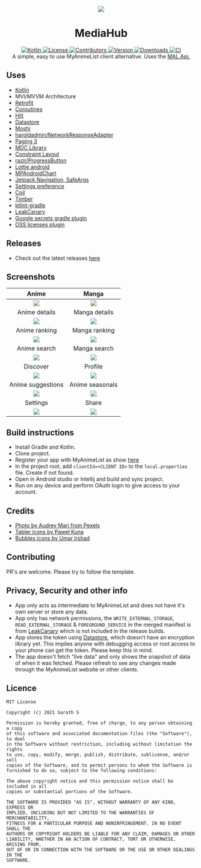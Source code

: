 <p align="center">
    <img align="center" src="./assets/mediahub-banner.png" /><br>
    <b><h1 align="center">MediaHub</h1></b>
</p>
<p align="center">
    <a href="https://github.com/JetBrains/kotlin/releases/tag/v1.5.20" alt="Kotlin">
        <img alt="Kotlin" src="https://img.shields.io/badge/Kotlin-1.5.20-blue" />
    </a>
    <a href="https://github.com/Sharkaboi/MediaHub/blob/master/LICENSE" alt="License">
        <img alt="License" src="https://img.shields.io/badge/License-MIT-orange" />
    </a>
    <a href="https://github.com/sharkaboi/mediahub/graphs/contributors" alt="Contributors">
        <img alt="Contributors" src="https://img.shields.io/github/contributors/sharkaboi/mediahub" />
    </a>
    <a href="https://github.com/sharkaboi/mediahub/releases" alt="Version">
        <img alt="Version" src="https://img.shields.io/github/v/release/Sharkaboi/MediaHub?include_prereleases">
    </a>
    <a href="https://github.com/sharkaboi/mediahub/releases" alt="Downloads">
        <img alt="Downloads" src="https://img.shields.io/github/downloads-pre/Sharkaboi/MediaHub/latest/total">
    </a>
    <a href="https://github.com/Sharkaboi/MediaHub/actions" alt="CI">
        <img alt="CI" src="https://github.com/Sharkaboi/MediaHub/actions/workflows/android.yaml/badge.svg">
    </a><br>
    A simple, easy to use MyAnimeList client alternative. Uses the <a href="https://myanimelist.net/apiconfig/references/api/v2">MAL Api.</a>
</p>

## Uses
* [Kotlin](https://kotlinlang.org/)
* MVI/MVVM Architecture
* [Retrofit](https://square.github.io/retrofit/)
* [Coroutines](https://kotlinlang.org/docs/coroutines-overview.html)
* [Hilt](https://dagger.dev/hilt/)
* [Datastore](https://developer.android.com/topic/libraries/architecture/datastore)
* [Moshi](https://github.com/square/moshi)
* [haroldadmin/NetworkResponseAdapter](https://github.com/haroldadmin/NetworkResponseAdapter)
* [Paging 3](https://developer.android.com/topic/libraries/architecture/paging/v3-overview)
* [MDC Library](https://material.io/develop/android)
* [Constraint Layout](https://developer.android.com/reference/androidx/constraintlayout/widget/ConstraintLayout)
* [razir/ProgressButton](https://github.com/razir/ProgressButton)
* [Lottie android](https://github.com/airbnb/lottie-android)
* [MPAndroidChart](https://github.com/PhilJay/MPAndroidChart)
* [Jetpack Navigation, SafeArgs](https://developer.android.com/guide/navigation)
* [Settings preference](https://developer.android.com/reference/androidx/preference/package-summary)
* [Coil](https://coil-kt.github.io/coil/)
* [Timber](https://github.com/JakeWharton/timber)
* [ktlint-gradle](https://github.com/jlleitschuh/ktlint-gradle)
* [LeakCanary](https://square.github.io/leakcanary/)
* [Google secrets gradle plugin](https://github.com/google/secrets-gradle-plugin)
* [OSS licenses plugin](https://developers.google.com/android/guides/opensource)

## Releases
* Check out the latest releases [here](https://github.com/Sharkaboi/MediaHub/releases)

## Screenshots
Anime            |  Manga
:-------------------------:|:-------------------------:
![](assets/screenshots/anime.png)  |  ![](assets/screenshots/manga.png)
Anime details            |   Manga details
![](assets/screenshots/anime_details.png)  |  ![](assets/screenshots/manga_details.png)
Anime ranking           |  Manga ranking
![](assets/screenshots/anime_ranking.png)  |  ![](assets/screenshots/manga_ranking.png)
Anime search            |  Manga search
![](assets/screenshots/anime_search.png)  |  ![](assets/screenshots/manga_search.png)
Discover           |  Profile
![](assets/screenshots/discover.png)  |  ![](assets/screenshots/profile.png)
Anime suggestions           |  Anime seasonals
![](assets/screenshots/anime_suggestions.png)  |  ![](assets/screenshots/anime_seasonal.png)
Settings           |  Share
![](assets/screenshots/settings.png)  |  ![](assets/screenshots/share.png)

## Build instructions
* Install Gradle and Kotlin.
* Clone project.
* Register your app with MyAnimeList as show [here](https://myanimelist.net/blog.php?eid=835707)
* In the project root, add `clientId=<CLIENT ID>` to the `local.properties` file. Create if not found.
* Open in Android studio or Intellij and build and sync project.
* Run on any device and perform OAuth login to give access to your account.

## Credits
* [Photo by Audrey Mari from Pexels](https://www.pexels.com/photo/photo-of-japanese-lanterns-3421920/)
* [Tabler icons by Paweł Kuna](https://tablericons.com/)
* [Bubbles icons by Umar Irshad](https://www.iconfinder.com/iconsets/48-bubbles)

## Contributing
PR's are welcome. Please try to follow the template.

## Privacy, Security and other info
* App only acts as intermediate to MyAnimeList and does not have it's own server or store any data.
* App only has network permissions, the `WRITE_EXTERNAL_STORAGE`,
`READ_EXTERNAL_STORAGE` & `FOREGROUND_SERVICE` in the merged manifest is from [LeakCanary](https://square.github.io/leakcanary/) which is not included in the release builds.
* App stores the token using [Datastore](https://developer.android.com/topic/libraries/architecture/datastore), which doesn't have an encryption library yet.
This implies anyone with debugging access or root access to your phone can get the token. Please keep this in mind.
* The app doesn't fetch "live data" and only shows the snapshot of data of when it was fetched. Please refresh to see any changes made through the MyAnimeList website or other clients.

## Licence
```
MIT License

Copyright (c) 2021 Sarath S

Permission is hereby granted, free of charge, to any person obtaining a copy
of this software and associated documentation files (the "Software"), to deal
in the Software without restriction, including without limitation the rights
to use, copy, modify, merge, publish, distribute, sublicense, and/or sell
copies of the Software, and to permit persons to whom the Software is
furnished to do so, subject to the following conditions:

The above copyright notice and this permission notice shall be included in all
copies or substantial portions of the Software.

THE SOFTWARE IS PROVIDED "AS IS", WITHOUT WARRANTY OF ANY KIND, EXPRESS OR
IMPLIED, INCLUDING BUT NOT LIMITED TO THE WARRANTIES OF MERCHANTABILITY,
FITNESS FOR A PARTICULAR PURPOSE AND NONINFRINGEMENT. IN NO EVENT SHALL THE
AUTHORS OR COPYRIGHT HOLDERS BE LIABLE FOR ANY CLAIM, DAMAGES OR OTHER
LIABILITY, WHETHER IN AN ACTION OF CONTRACT, TORT OR OTHERWISE, ARISING FROM,
OUT OF OR IN CONNECTION WITH THE SOFTWARE OR THE USE OR OTHER DEALINGS IN THE
SOFTWARE.

```
